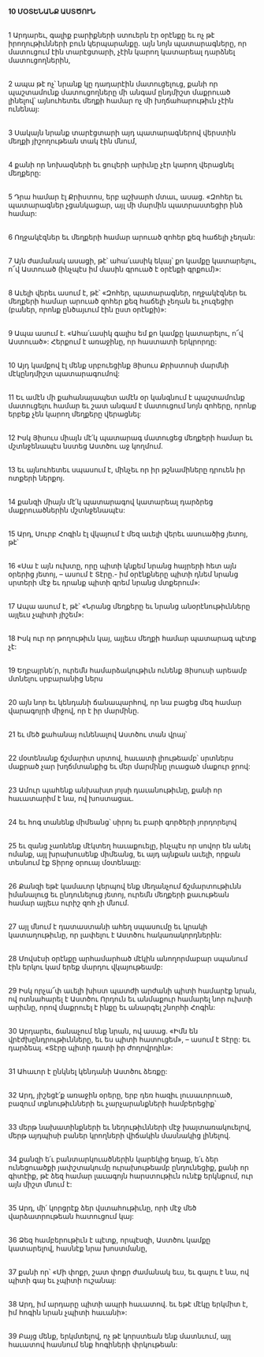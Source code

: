 **10 ՄՕՏԵՆԱՆՔ ԱՍՏԾՈՒՆ**

\
1 Արդարեւ, գալիք բարիքների ստուերն էր օրէնքը եւ ոչ թէ իրողութիւնների բուն կերպարանքը. այն նոյն պատարագները, որ մատուցում էին տարէցտարի, չէին կարող կատարեալ դարձնել մատուցողներին,

\
2 ապա թէ ոչ՝ նրանք կը դադարէին մատուցելուց, քանի որ պաշտամունք մատուցողները մի անգամ ընդմիշտ մաքրուած լինելով՝ այնուհետեւ մեղքի համար ոչ մի խղճահարութիւն չէին ունենայ:

\
3 Սակայն նրանք տարէցտարի այդ պատարագներով վերստին մեղքի յիշողութեան տակ էին մնում,

\
4 քանի որ նոխազների եւ ցուլերի արիւնը չէր կարող վերացնել մեղքերը:

\
5 Դրա համար էլ Քրիստոս, երբ աշխարհ մտաւ, ասաց.
«Զոհեր եւ պատարագներ չցանկացար,
այլ մի մարմին պատրաստեցիր ինձ համար:

\
6 Ողջակէզներ եւ մեղքերի համար արուած զոհեր քեզ հաճելի չեղան:

\
7 Այն ժամանակ ասացի, թէ՝ ահա՛ւասիկ եկայ՝
քո կամքը կատարելու, ո՜վ Աստուած (ինչպէս իմ մասին գրուած է օրէնքի գրքում)»:

\
8 Աւելի վերեւ ասում է, թէ՝
«Զոհեր, պատարագներ, ողջակէզներ եւ մեղքերի համար
արուած զոհեր քեզ հաճելի չեղան եւ չուզեցիր (բաներ, որոնք ընծայւում էին ըստ օրէնքի)»:

\
9 Ապա ասում է.
«Ահա՛ւասիկ գալիս եմ քո կամքը կատարելու, ո՜վ Աստուած»:
Հերքում է առաջինը, որ հաստատի երկրորդը:

\
10 Այդ կամքով էլ մենք սրբուեցինք Յիսուս Քրիստոսի մարմնի մէկընդմիշտ պատարագումով:

\
11 Եւ ամէն մի քահանայապետ ամէն օր կանգնում է պաշտամունք մատուցելու համար եւ շատ անգամ է մատուցում նոյն զոհերը, որոնք երբեք չեն կարող մեղքերը վերացնել:

\
12 Իսկ Յիսուս միայն մէ՛կ պատարագ մատուցեց մեղքերի համար եւ մշտնջենապէս նստեց Աստծու աջ կողմում.

\
13 եւ այնուհետեւ սպասում է, մինչեւ որ իր թշնամիները դրուեն իր ոտքերի ներքոյ.

\
14 քանզի միայն մէ՛կ պատարագով կատարեալ դարձրեց մաքրուածներին մշտնջենապէս:

\
15 Արդ, Սուրբ Հոգին էլ վկայում է մեզ աւելի վերեւ ասուածից յետոյ, թէ՝

\
16 «Սա է այն ուխտը, որը պիտի կնքեմ նրանց հայրերի հետ
այն օրերից յետոյ, – ասում է Տէրը.-
իմ օրէնքները պիտի դնեմ նրանց սրտերի մէջ
եւ դրանք պիտի գրեմ նրանց մտքերում»:

\
17 Ապա ասում է, թէ՝
«Նրանց մեղքերը եւ նրանց անօրէնութիւնները այլեւս չպիտի յիշեմ»:

\
18 Իսկ ուր որ թողութիւն կայ, այլեւս մեղքի համար պատարագ պէտք չէ:

\
19 Եղբայրնե՛ր, ուրեմն համարձակութիւն ունենք Յիսուսի արեամբ մտնելու սրբարանից ներս

\
20 այն նոր եւ կենդանի ճանապարհով, որ նա բացեց մեզ համար վարագոյրի միջով, որ է իր մարմինը.

\
21 եւ մեծ քահանայ ունենալով Աստծու տան վրայ՝

\
22 մօտենանք ճշմարիտ սրտով, հաւատի լիութեամբ՝ սրտներս մաքրած չար խղճմտանքից եւ մեր մարմինը լուացած մաքուր ջրով:

\
23 Ամուր պահենք անխախտ յոյսի դաւանութիւնը, քանի որ հաւատարիմ է նա, ով խոստացաւ.

\
24 եւ հոգ տանենք միմեանց՝ սիրոյ եւ բարի գործերի յորդորելով

\
25 եւ զանց չառնենք մէկտեղ հաւաքուելը, ինչպէս որ սովոր են անել ոմանք, այլ խրախուսենք միմեանց, եւ այդ այնքան աւելի, որքան տեսնում էք Տիրոջ օրուայ մօտենալը:

\
26 Քանզի եթէ կամաւոր կերպով ենք մեղանչում ճշմարտութիւնն իմանալուց եւ ընդունելուց յետոյ, ուրեմն մեղքերի քաւութեան համար այլեւս ուրիշ զոհ չի մնում.

\
27 այլ մնում է դատաստանի ահեղ սպասումը եւ կրակի կատաղութիւնը, որ լափելու է Աստծու հակառակորդներին:

\
28 Մովսէսի օրէնքը արհամարհած մէկին անողորմաբար սպանում էին երկու կամ երեք մարդու վկայութեամբ:

\
29 Իսկ որչա՜փ աւելի խիստ պատժի արժանի պիտի համարէք նրան, ով ոտնահարել է Աստծու Որդուն եւ անմաքուր համարել նոր ուխտի արիւնը, որով մաքրուել է ինքը եւ անարգել շնորհի Հոգին:

\
30 Արդարեւ, ճանաչում ենք նրան, ով ասաց. «Իմն են վրէժխընդրութիւնները, եւ ես պիտի հատուցեմ», – ասում է Տէրը: Եւ դարձեալ. «Տէրը պիտի դատի իր ժողովրդին»:

\
31 Ահաւոր է ընկնել կենդանի Աստծու ձեռքը:

\
32 Արդ, յիշեցէ՛ք առաջին օրերը, երբ դեռ հազիւ լուսաւորուած, բազում տքնութիւնների եւ չարչարանքների համբերեցիք՝

\
33 մերթ նախատինքների եւ նեղութիւնների մէջ խայտառակուելով, մերթ այդպիսի բաներ կրողների վիճակին մասնակից լինելով.

\
34 քանզի ե՛ւ բանտարկուածներին կարեկից եղաք, ե՛ւ ձեր ունեցուածքի յափշտակումը ուրախութեամբ ընդունեցիք, քանի որ գիտէիք, թէ ձեզ համար լաւագոյն հարստութիւն ունէք երկնքում, ուր այն միշտ մնում է:

\
35 Արդ, մի՛ կորցրէք ձեր վստահութիւնը, որի մէջ մեծ վարձատրութեան հատուցում կայ:

\
36 Ձեզ համբերութիւն է պէտք, որպէսզի, Աստծու կամքը կատարելով, հասնէք նրա խոստմանը,

\
37 քանի որ՝
«Մի փոքր, շատ փոքր ժամանակ եւս,
եւ գալու է նա, ով պիտի գայ
եւ չպիտի ուշանայ:

\
38 Արդ, իմ արդարը պիտի ապրի հաւատով.
եւ եթէ մէկը երկմիտ է,
իմ հոգին նրան չպիտի հաւանի»:

\
39 Բայց մենք, երկմտելով, ոչ թէ կորստեան ենք մատնւում, այլ հաւատով հասնում ենք հոգիների փրկութեան:
